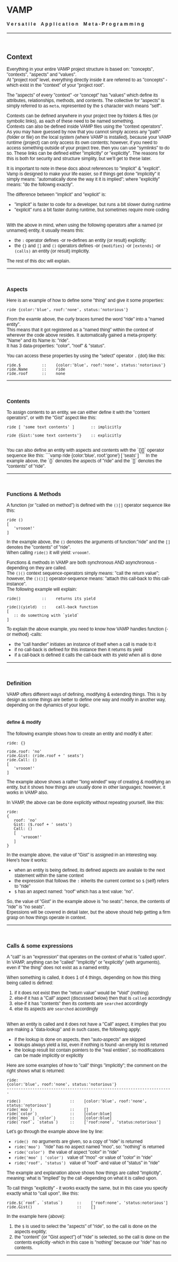 <style>
   body
   {
      font-family: Arial, Helvitica, Sans;
      font-size:12px !important;
      background: url('../../art/img/bg_texture.jpg') !important;
   }

   hr
   { border: none; }

   .frame
   {
      display: inline-block;
      background: rgba(100,100,100,0.15);
      padding:12px;
      text-align:center;
      vertical-align:top;
      border: 1px solid rgba(128,128,128,0.3);
      border-radius: 5px;
      margin: 15px;
   }

   .span
   { display:block; }

   .info
   {
      display:block;
      font-style:italic;
      font-size:12px;
      padding-left:15px;
   }

   .bigTxt
   {
      display:inline-block;
      vertical-align:top;
      font-size:40px;
      line-height:60px;
      padding-left:10px;
      padding-right:10px;
   }
</style>


# VAMP
#### V e r s a t i l e &nbsp;&nbsp; A p p l i c a t i o n &nbsp;&nbsp; M e t a - P r o g r a m m i n g
-----------------------------------------------------------------------------------------------
<br>




## Context

Everything in your entire VAMP project structure is based on: "concepts", "contexts", "aspects" and "values".<br>
At "project root" level, everything directly inside it are referred to as "concepts" - which exist in the "context" of your "project root".

The "aspects" of every "context" -or "concept" has "values" which define its attributes, relationships, methods, and contents. The collective for "aspects" is simply referred to as `meta`, represented by the `$` character wich means "self".

Contexts can be defined anywhere in your project tree by folders & files (or symbolic links), as each of these need to be named something.<br>
Contexts can also be defined inside VAMP files using the "context operators".<br>
As you may have guessed by now that you cannot simply access any "path" (folder or file) on the local system (where VAMP is installed), because your VAMP runtime (project) can only access its own contents; however, if you need to access something outside of your project tree, then you can use "symlinks" to do so. These links can be defined either "implicitly" or "explicitly". The reasons for this is both for security and structure simplity, but we'll get to these later.


It is important to note in these docs about references to "implicit" & "explicit". Vamp is designed to make your life easier, so if things get done "implicitly" it simply means: "automatically done the way it it is implied"; where "explicitly" means: "do the followng exactly".

The difference between "implicit" and "explicit" is:
- "implicit" is faster to code for a developer, but runs a bit slower during runtime
- "explicit" runs a bit faster during runtime, but sometimes require more coding
<br><br>

With the above in mind, when using the following operators after a named (or unnamed) entity, it usually means this:
- the `:` operator defines -or re-defines an entity (or result) explicitly;
- the `{}` and `[]` and `()` operators defines -or `{modifies}` -or `[extends]` -or `(calls)` an entity (or result) implicitly.

The rest of this doc will explain.

-----------------------------------------------------------------------------------------------
<br>





### Aspects

Here is an example of how to define some "thing" and give it some properties:

```vamp
ride {color:'blue', roof:'none', status:'notorious'}
```
From the examle above, the curly braces turned the word "ride" into a "named entity".<br>
This means that it got registered as a "named thing" within the context of wherever the code above resides. It automatically gained a meta-property: "Name" and its Name is: "ride".<br>
It has 3 data-properties: "color", "roof" & "status".

You can access these properties by using the "select" operator `.` (dot) like this:

```vamp
ride.$         ::    {color:'blue', roof:'none', status:'notorious'}
ride.Name      ::    ride
ride.roof      ::    none
```

-----------------------------------------------------------------------------------------------
<br>





### Contents
To assign contents to an entity, we can either define it with the "content operators", or with the "Gist" aspect like this:

```vamp
ride [ 'some text contents' ]       :: implicitly

ride {Gist:'some text contents'}    :: explicitly

```
<br>
You can also define an entity with aspects and contents with the `{}[]` operator sequence like this:
```vamp
ride {color:'blue', roof:'gone'}
[
   'seats'
]
```
In the example above, the `{}` denotes the aspects of "ride" and the `[]` denotes the "contents" of "ride".

-----------------------------------------------------------------------------------------------
<br>




### Functions & Methods

A function (or "called on method") is defined with the `()[]` operator sequence like this:
```vamp
ride ()
[
   'vrooom!'
]
```
In the example above, the `()` denotes the arguments of function:"ride" and the `[]` denotes the "contents" of "ride".<br>
When calling `ride()` it will yield: `vrooom!`.

Functions & methods in VAMP are both synchronous AND asynchronous -depending on they are called.<br>
The `()()` context sequence-operators simply means: "call the return value"; however, the `()()[]` operator-sequence means: "attach this call-back to this call-instance".<br>
The following example will explain:

```vamp
ride()         ::    returns its yield

ride()(yield)  ::    call-back function
[
   :: do something with `yield`
]
```

To explain the above example, you need to know how VAMP handles function (-or method) -calls:
- the "call handler" initiates an instance of itself when a call is made to it
- if no call-back is defined for this instance then it returns its yield
- if a call-back is defined it calls the call-back with its yield when all is done

-----------------------------------------------------------------------------------------------
<br>





### Definition

VAMP offers different ways of defining, modifying & extending things. This is by design as some things are better to define one way and modify in another way, depending on the dynamics of your logic.
<br><br>

#### define & modify
The following example shows how to create an entity and modify it after:

```vamp
ride: {}

ride.roof: 'no'
ride.Gist: (ride.roof + ' seats')
ride.Call: ()
[
   'vrooom!'
]
```

The example above shows a rather "long winded" way of creating & modifying an entity, but it shows how things are usually done in other languages; however, it works in VAMP also.

In VAMP, the above can be done explicitly without repeating yourself, like this:

```vamp
ride:
{
   roof: 'no'
   Gist: ($.roof + ' seats')
   Call: ()
   [
      'vrooom!'
   ]
}
```

In the example above, the value of "Gist" is assigned in an interesting way.<br>
Here's how it works:
- when an entity is being defined, its defined aspects are availale to the next statement within the same context
- the expression that follows the `:` inherits the current context so `$` (self) refers to "ride"
- `$` has an aspect named: "roof" which has a text value: "no".

So, the value of "Gist" in the example above is "no seats"; hence, the contents of "ride" is "no seats".<br>
Erpessions will be covered in detail later, but the above should help getting a firm grasp on how things operate in context.


-----------------------------------------------------------------------------------------------
<br>





### Calls & some expressions

A "call" is an "expression" that operates on the context of what is "called upon".<br>
In VAMP, anything can be "called" "implicitly" or "explicitly" (with arguments), even if "the thing" does not exist as a named entity.

When something is called, it does 1 of 4 things, depending on how this thing being called is defined:
1. if it does not exist then the "return value" would be "Void" (nothing)
2. else-if it has a "Call" aspect (discussed below) then that is `called` accordingly
3. else-if it has "contents" then its contents are `searched` accordingly
4. else its aspects are `searched` accordingly
<br><br>

When an entity is called and it does not have a "Call" aspect, it implies that you are making a "data-lookup" and in such cases, the following apply:

- if the lookup is done on aspects, then "auto-aspects" are skipped
- lookups always yield a list, even if nothing is found -an empty list is returned
- the lookup result list contain pointers to the "real entities", so modifications can be made implicitly or explicitly


Here are some examples of how to "call" things "implicitly"; the comment on the right shows what is returned:

```vamp
ride:
{color:'blue', roof:'none', status:'notorious'}
-----------------------------------------------------------------------

ride()                     ::    [color:'blue', roof:'none', status:'notorious']
ride(`moo`)                ::    []
ride(`color`)              ::    [color:blue]
ride(`moo` | `color`)      ::    [color:blue]
ride(`roof`, `status`)     ::    ['roof:none', 'status:notorious']
```

Let's go through the example above line by line:
- `ride()`                   &nbsp; no arguments are given, so a copy of "ride" is returned
- `ride('moo')`              &nbsp; "ride" has no aspect named "moo", so: "nothing" is returned
- `ride('color')`            &nbsp; the value of aspect "color" in "ride"
- `ride('moo' | 'color')`    &nbsp; value of "moo" -or value of "color" in "ride"
- `ride('roof', 'status')`   &nbsp; value of "roof" -and value of "status" in "ride"


The example and explanation above shows how things are called "implicitly", meaning: what is "implied" by the call -depending on what it is called upon.

To call things "explicitly" - it works exactly the same, but in this case you specify exactly what to "call upon", like this:

```vamp
ride.$(`roof`, `status`)      ::    ['roof:none', 'status:notorious']
ride.Gist()                   ::    []
```
In the example here (above):
1. the `$` is used to select the "aspects" of "ride", so the call is done on the aspects explitly;
2. the "content" (or "Gist aspect") of "ride" is selected, so the call is done on the contents explicitly -which in this case is "nothing" because our "ride" has no contents.

-----------------------------------------------------------------------------------------------
<br>
